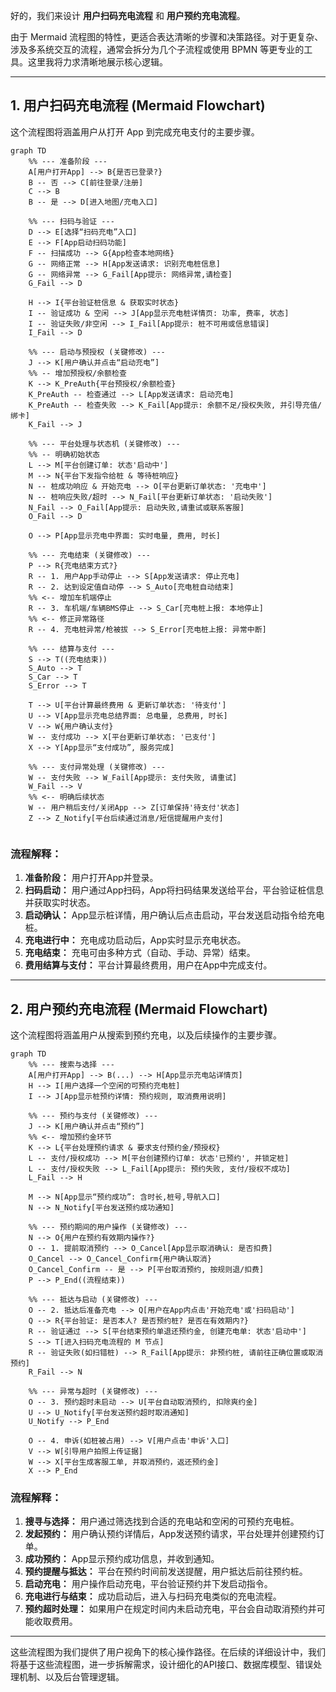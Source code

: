 好的，我们来设计 **用户扫码充电流程** 和 **用户预约充电流程**。

由于 Mermaid 流程图的特性，更适合表达清晰的步骤和决策路径。对于更复杂、涉及多系统交互的流程，通常会拆分为几个子流程或使用 BPMN 等更专业的工具。这里我将力求清晰地展示核心逻辑。

---

## 1. 用户扫码充电流程 (Mermaid Flowchart)

这个流程图将涵盖用户从打开 App 到完成充电支付的主要步骤。

```mermaid
graph TD
    %% --- 准备阶段 ---
    A[用户打开App] --> B{是否已登录?}
    B -- 否 --> C[前往登录/注册]
    C --> B
    B -- 是 --> D[进入地图/充电入口]

    %% --- 扫码与验证 ---
    D --> E[选择“扫码充电”入口]
    E --> F[App启动扫码功能]
    F -- 扫描成功 --> G{App检查本地网络}
    G -- 网络正常 --> H[App发送请求: 识别充电桩信息]
    G -- 网络异常 --> G_Fail[App提示: 网络异常,请检查]
    G_Fail --> D
    
    H --> I{平台验证桩信息 & 获取实时状态}
    I -- 验证成功 & 空闲 --> J[App显示充电桩详情页: 功率, 费率, 状态]
    I -- 验证失败/非空闲 --> I_Fail[App提示: 桩不可用或信息错误]
    I_Fail --> D

    %% --- 启动与预授权 (关键修改) ---
    J --> K[用户确认并点击“启动充电”]
    %% -- 增加预授权/余额检查
    K --> K_PreAuth{平台预授权/余额检查} 
    K_PreAuth -- 检查通过 --> L[App发送请求: 启动充电]
    K_PreAuth -- 检查失败 --> K_Fail[App提示: 余额不足/授权失败, 并引导充值/绑卡]
    K_Fail --> J

    %% --- 平台处理与状态机 (关键修改) ---
    %% -- 明确初始状态
    L --> M[平台创建订单: 状态'启动中'] 
    M --> N{平台下发指令给桩 & 等待桩响应}
    N -- 桩成功响应 & 开始充电 --> O[平台更新订单状态: '充电中']
    N -- 桩响应失败/超时 --> N_Fail[平台更新订单状态: '启动失败']
    N_Fail --> O_Fail[App提示: 启动失败,请重试或联系客服]
    O_Fail --> D
    
    O --> P[App显示充电中界面: 实时电量, 费用, 时长]

    %% --- 充电结束 (关键修改) ---
    P --> R{充电结束方式?}
    R -- 1. 用户App手动停止 --> S[App发送请求: 停止充电]
    R -- 2. 达到设定值自动停 --> S_Auto[充电桩自动结束]
    %% <-- 增加车机端停止
    R -- 3. 车机端/车辆BMS停止 --> S_Car[充电桩上报: 本地停止] 
    %% <-- 修正异常路径
    R -- 4. 充电桩异常/枪被拔 --> S_Error[充电桩上报: 异常中断] 

    %% --- 结算与支付 ---
    S --> T((充电结束))
    S_Auto --> T
    S_Car --> T
    S_Error --> T
    
    T --> U[平台计算最终费用 & 更新订单状态: '待支付']
    U --> V[App显示充电总结界面: 总电量, 总费用, 时长]
    V --> W{用户确认支付}
    W -- 支付成功 --> X[平台更新订单状态: '已支付']
    X --> Y[App显示“支付成功”, 服务完成]

    %% --- 支付异常处理 (关键修改) ---
    W -- 支付失败 --> W_Fail[App提示: 支付失败, 请重试]
    W_Fail --> V
    %% <-- 明确后续状态
    W -- 用户稍后支付/关闭App --> Z[订单保持'待支付'状态] 
    Z --> Z_Notify[平台后续通过消息/短信提醒用户支付]


```

### 流程解释：
1.  **准备阶段：** 用户打开App并登录。
2.  **扫码启动：** 用户通过App扫码，App将扫码结果发送给平台，平台验证桩信息并获取实时状态。
3.  **启动确认：** App显示桩详情，用户确认后点击启动，平台发送启动指令给充电桩。
4.  **充电进行中：** 充电成功启动后，App实时显示充电状态。
5.  **充电结束：** 充电可由多种方式（自动、手动、异常）结束。
6.  **费用结算与支付：** 平台计算最终费用，用户在App中完成支付。

---

## 2. 用户预约充电流程 (Mermaid Flowchart)

这个流程图将涵盖用户从搜索到预约充电，以及后续操作的主要步骤。

```mermaid
graph TD
    %% --- 搜索与选择 ---
    A[用户打开App] --> B(...) --> H[App显示充电站详情页]
    H --> I[用户选择一个空闲的可预约充电桩]
    I --> J[App显示桩预约详情: 预约规则, 取消费用说明]

    %% --- 预约与支付 (关键修改) ---
    J --> K[用户确认并点击“预约”]
    %% <-- 增加预约金环节
    K --> L{平台处理预约请求 & 要求支付预约金/预授权} 
    L -- 支付/授权成功 --> M[平台创建预约订单: 状态'已预约', 并锁定桩]
    L -- 支付/授权失败 --> L_Fail[App提示: 预约失败, 支付/授权不成功]
    L_Fail --> H

    M --> N[App显示“预约成功”: 含时长,桩号,导航入口]
    N --> N_Notify[平台发送预约成功通知]
    
    %% --- 预约期间的用户操作 (关键修改) ---
    N --> O{用户在预约有效期内操作?}
    O -- 1. 提前取消预约 --> O_Cancel[App显示取消确认: 是否扣费]
    O_Cancel --> O_Cancel_Confirm{用户确认取消}
    O_Cancel_Confirm -- 是 --> P[平台取消预约, 按规则退/扣费]
    P --> P_End((流程结束))

    %% --- 抵达与启动 (关键修改) ---
    O -- 2. 抵达后准备充电 --> Q[用户在App内点击'开始充电'或'扫码启动']
    Q --> R{平台验证: 是否本人? 是否预约桩? 是否在有效期内?}
    R -- 验证通过 --> S[平台结束预约单退还预约金, 创建充电单: 状态'启动中']
    S --> T[进入扫码充电流程的 M 节点] 
    R -- 验证失败(如扫错桩) --> R_Fail[App提示: 非预约桩, 请前往正确位置或取消预约]
    R_Fail --> N

    %% --- 异常与超时 (关键修改) ---
    O -- 3. 预约超时未启动 --> U[平台自动取消预约, 扣除爽约金]
    U --> U_Notify[平台发送预约超时取消通知]
    U_Notify --> P_End
    
    O -- 4. 申诉(如桩被占用) --> V[用户点击'申诉'入口]
    V --> W[引导用户拍照上传证据]
    W --> X[平台生成客服工单, 并取消预约，返还预约金]
    X --> P_End
```

### 流程解释：
1.  **搜寻与选择：** 用户通过筛选找到合适的充电站和空闲的可预约充电桩。
2.  **发起预约：** 用户确认预约详情后，App发送预约请求，平台处理并创建预约订单。
3.  **成功预约：** App显示预约成功信息，并收到通知。
4.  **预约提醒与抵达：** 平台在预约时间前发送提醒，用户抵达后前往预约桩。
5.  **启动充电：** 用户操作启动充电，平台验证预约并下发启动指令。
6.  **充电进行与结束：** 成功启动后，进入与扫码充电类似的充电流程。
7.  **预约超时处理：** 如果用户在规定时间内未启动充电，平台会自动取消预约并可能收取费用。

---

这些流程图为我们提供了用户视角下的核心操作路径。在后续的详细设计中，我们将基于这些流程图，进一步拆解需求，设计细化的API接口、数据库模型、错误处理机制、以及后台管理逻辑。